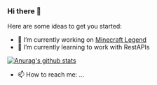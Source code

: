 ### Hi there 👋

Here are some ideas to get you started:

- 🔭 I’m currently working on <a href="https://github.com/playlegend">Minecraft Legend</a>
- 🌱 I’m currently learning to work with RestAPIs

[![Anurag's github stats](https://github-readme-stats.vercel.app/api?username=ibims1ckoky&show_icons=true&theme=radical)](https://github.com/anuraghazra/github-readme-stats)

- 📫 How to reach me: ...
